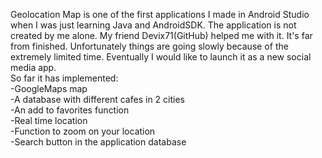 Geolocation Map is one of the first applications I made in Android Studio when I was just learning Java and AndroidSDK. 
The application is not created by me alone. My friend Devix71(GitHub) helped me with it.
It's far from finished. Unfortunately things are going slowly because of the extremely limited time.
Eventually I would like to launch it as a new social media app.   
So far it has implemented:   
-GoogleMaps map   
-A database with different cafes in 2 cities   
-An add to favorites function   
-Real time location   
-Function to zoom on your location   
-Search button in the application database   
